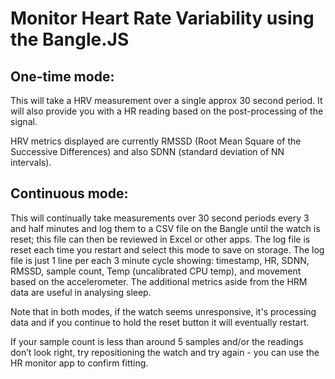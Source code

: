# Monitor Heart Rate Variability using the Bangle.JS

## One-time mode:

This will take a HRV measurement over a single approx 30 second period. It will also provide you with a HR reading based on the post-processing of the signal.

HRV metrics displayed are currently RMSSD (Root Mean Square of the Successive Differences) and also SDNN (standard deviation of NN intervals).

## Continuous mode:

This will continually take measurements over 30 second periods every 3 and half minutes and log them to a CSV file on the Bangle until the watch is reset; this file can then be reviewed in Excel or other apps. The log file is reset each time you restart and select this mode to save on storage. The log file is just 1 line per each 3 minute cycle showing: timestamp, HR, SDNN, RMSSD, sample count, Temp (uncalibrated CPU temp), and movement based on the accelerometer. The additional metrics aside from the HRM data are useful in analysing sleep.

Note that in both modes, if the watch seems unresponsive, it's processing data and if you continue to hold the reset button it will eventually restart.

If your sample count is less than around 5 samples and/or the readings don’t look right, try repositioning the watch and try again - you can use the HR monitor app to confirm fitting.
